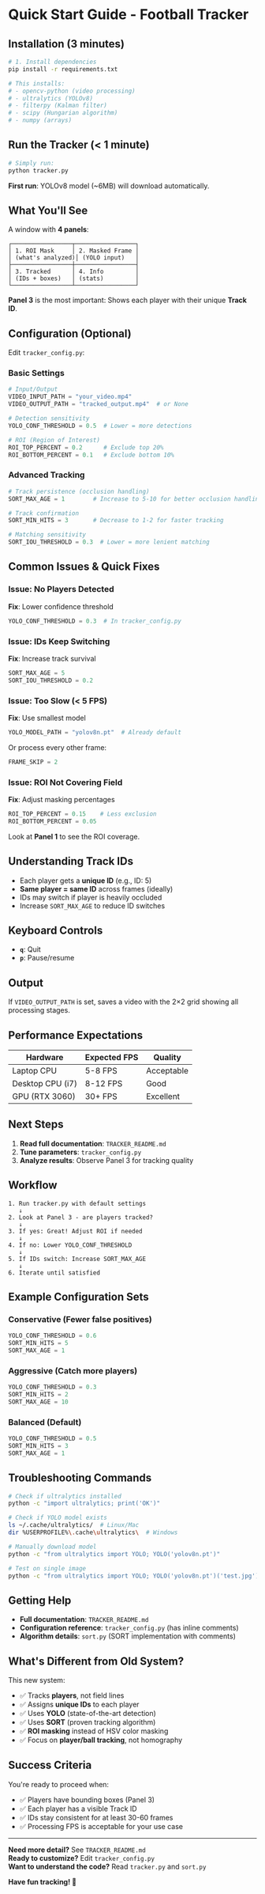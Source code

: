 # Quick Start Guide - Football Tracker

## Installation (3 minutes)

```bash
# 1. Install dependencies
pip install -r requirements.txt

# This installs:
# - opencv-python (video processing)
# - ultralytics (YOLOv8)
# - filterpy (Kalman filter)
# - scipy (Hungarian algorithm)
# - numpy (arrays)
```

## Run the Tracker (< 1 minute)

```bash
# Simply run:
python tracker.py
```

**First run**: YOLOv8 model (~6MB) will download automatically.

## What You'll See

A window with **4 panels**:

```
┌─────────────────┬─────────────────┐
│ 1. ROI Mask     │ 2. Masked Frame │
│ (what's analyzed)│ (YOLO input)   │
├─────────────────┼─────────────────┤
│ 3. Tracked      │ 4. Info         │
│ (IDs + boxes)   │ (stats)         │
└─────────────────┴─────────────────┘
```

**Panel 3** is the most important: Shows each player with their unique **Track ID**.

## Configuration (Optional)

Edit `tracker_config.py`:

### Basic Settings

```python
# Input/Output
VIDEO_INPUT_PATH = "your_video.mp4"
VIDEO_OUTPUT_PATH = "tracked_output.mp4"  # or None

# Detection sensitivity
YOLO_CONF_THRESHOLD = 0.5  # Lower = more detections

# ROI (Region of Interest)
ROI_TOP_PERCENT = 0.2      # Exclude top 20%
ROI_BOTTOM_PERCENT = 0.1   # Exclude bottom 10%
```

### Advanced Tracking

```python
# Track persistence (occlusion handling)
SORT_MAX_AGE = 1        # Increase to 5-10 for better occlusion handling

# Track confirmation
SORT_MIN_HITS = 3       # Decrease to 1-2 for faster tracking

# Matching sensitivity
SORT_IOU_THRESHOLD = 0.3  # Lower = more lenient matching
```

## Common Issues & Quick Fixes

### Issue: No Players Detected

**Fix**: Lower confidence threshold
```python
YOLO_CONF_THRESHOLD = 0.3  # In tracker_config.py
```

### Issue: IDs Keep Switching

**Fix**: Increase track survival
```python
SORT_MAX_AGE = 5
SORT_IOU_THRESHOLD = 0.2
```

### Issue: Too Slow (< 5 FPS)

**Fix**: Use smallest model
```python
YOLO_MODEL_PATH = "yolov8n.pt"  # Already default
```

Or process every other frame:
```python
FRAME_SKIP = 2
```

### Issue: ROI Not Covering Field

**Fix**: Adjust masking percentages
```python
ROI_TOP_PERCENT = 0.15    # Less exclusion
ROI_BOTTOM_PERCENT = 0.05
```

Look at **Panel 1** to see the ROI coverage.

## Understanding Track IDs

- Each player gets a **unique ID** (e.g., ID: 5)
- **Same player = same ID** across frames (ideally)
- IDs may switch if player is heavily occluded
- Increase `SORT_MAX_AGE` to reduce ID switches

## Keyboard Controls

- **`q`**: Quit
- **`p`**: Pause/resume

## Output

If `VIDEO_OUTPUT_PATH` is set, saves a video with the 2×2 grid showing all processing stages.

## Performance Expectations

| Hardware | Expected FPS | Quality |
|----------|-------------|---------|
| Laptop CPU | 5-8 FPS | Acceptable |
| Desktop CPU (i7) | 8-12 FPS | Good |
| GPU (RTX 3060) | 30+ FPS | Excellent |

## Next Steps

1. **Read full documentation**: `TRACKER_README.md`
2. **Tune parameters**: `tracker_config.py`
3. **Analyze results**: Observe Panel 3 for tracking quality

## Workflow

```
1. Run tracker.py with default settings
   ↓
2. Look at Panel 3 - are players tracked?
   ↓
3. If yes: Great! Adjust ROI if needed
   ↓
4. If no: Lower YOLO_CONF_THRESHOLD
   ↓
5. If IDs switch: Increase SORT_MAX_AGE
   ↓
6. Iterate until satisfied
```

## Example Configuration Sets

### Conservative (Fewer false positives)
```python
YOLO_CONF_THRESHOLD = 0.6
SORT_MIN_HITS = 5
SORT_MAX_AGE = 1
```

### Aggressive (Catch more players)
```python
YOLO_CONF_THRESHOLD = 0.3
SORT_MIN_HITS = 2
SORT_MAX_AGE = 10
```

### Balanced (Default)
```python
YOLO_CONF_THRESHOLD = 0.5
SORT_MIN_HITS = 3
SORT_MAX_AGE = 1
```

## Troubleshooting Commands

```bash
# Check if ultralytics installed
python -c "import ultralytics; print('OK')"

# Check if YOLO model exists
ls ~/.cache/ultralytics/  # Linux/Mac
dir %USERPROFILE%\.cache\ultralytics\  # Windows

# Manually download model
python -c "from ultralytics import YOLO; YOLO('yolov8n.pt')"

# Test on single image
python -c "from ultralytics import YOLO; YOLO('yolov8n.pt')('test.jpg')"
```

## Getting Help

- **Full documentation**: `TRACKER_README.md`
- **Configuration reference**: `tracker_config.py` (has inline comments)
- **Algorithm details**: `sort.py` (SORT implementation with comments)

## What's Different from Old System?

This new system:
- ✅ Tracks **players**, not field lines
- ✅ Assigns **unique IDs** to each player
- ✅ Uses **YOLO** (state-of-the-art detection)
- ✅ Uses **SORT** (proven tracking algorithm)
- ✅ **ROI masking** instead of HSV color masking
- ✅ Focus on **player/ball tracking**, not homography

## Success Criteria

You're ready to proceed when:
- ✅ Players have bounding boxes (Panel 3)
- ✅ Each player has a visible Track ID
- ✅ IDs stay consistent for at least 30-60 frames
- ✅ Processing FPS is acceptable for your use case

---

**Need more detail?** See `TRACKER_README.md`  
**Ready to customize?** Edit `tracker_config.py`  
**Want to understand the code?** Read `tracker.py` and `sort.py`

**Have fun tracking! 🏈**


